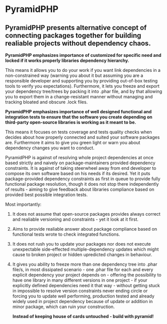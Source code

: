 # PyramidPHP

## PyramidPHP presents alternative concept of connecting packages together for building realiable projects without dependency chaos.


**PyramidPHP emphasizes importance of customized for specific need and locked if it works properly libraries dependency hierarchy.**

This means it allows you to do your work if you want link dependencies in a non-constrained way (warning you about it but assuming
you are a responsible developer and supporting you by providing out-of-box testing tools to verify you expectations). Furthermore,
it lets you freeze and export your dependency tree/trees by packing it into .phar file, and by that allowing you to export them in
a change-resistant manner without managing and tracking bloated and obscure .lock files.


**PyramidPHP emphasizes importance of well designed functional and integration tests to ensure that the software you create 
depending on third-party open-source libraries is working as it meant to be.**

This means it focuses on tests coverage and tests quality checks when decides about how properly connected and suited your 
software packages are. Furthermore it aims to give you green light or warn you about dependency changes you want to conduct.


PyramidPHP is against of resolving whole project dependencies at once based strictly and naively on package-maintainers provided
dependency constraints. It is against of taking steerwheel away from end developer to compose its own software based on his needs
if its desired. Yet it puts package-provided dependency constraints as first in queue to provide fully functional package resolution,
though it does not stop there independently of results - aiming to give feedback about libraries compliance based on provided best 
possible integration tests.


Most importantly:
1. It does not assume that open-source packages provides always correct and realiable versioning and constraints - yet it look at
   it first.
2. Aims to provide realiable answer about package compliance based on functional tests wrote to check integrated functions.
3. It does not rush you to update your packages nor does not execute unexpectable side-effected multiple-dependency updates which
   might cause to broken project or hidden upredicted changes in behaviour.
4. It gives you ability to freeze more than one dependency tree into .phar file/s, in most dissipated scenario - one .phar file
   for each and every explicit dependency your project depends on - offering the possibility to have one library in many different          versions in one project - if your explicitly defined dependencies need it that way - without getting stuck in impossible to 
   resolve version constraints never ending circle or forcing you to update well performing, production tested and already widely 
   used in project dependency because of update or addition in minor package, which can ruin your construction.
   
   
   **Instead of keeping house of cards untouched - build with pyramid!**
